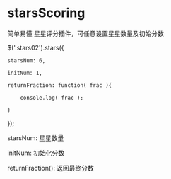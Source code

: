 # starsScoring
简单易懂 星星评分插件，可任意设置星星数量及初始分数

$('.stars02').stars({

    starsNum: 6,
    
    initNum: 1,
    
    returnFraction: function( frac ){
    
        console.log( frac );
        
    }
    
});


starsNum: 星星数量

initNum: 初始化分数

returnFraction(): 返回最终分数

